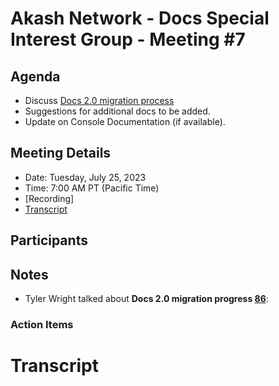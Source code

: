 

# Akash Network - Docs Special Interest Group - Meeting #7

## Agenda

- Discuss [Docs 2.0 migration process](https://github.com/akash-network/support/issues/86)
- Suggestions for additional docs to be added.
- Update on Console Documentation (if available).

## Meeting Details

- Date: Tuesday, July 25, 2023
- Time: 7:00 AM PT (Pacific Time)
- [Recording]
- [Transcript](#transcript)

## Participants




## Notes

 - Tyler Wright talked about **Docs 2.0 migration progress [86](https://github.com/akash-network/support/issues/86)**:

### Action Items




# **Transcript**

